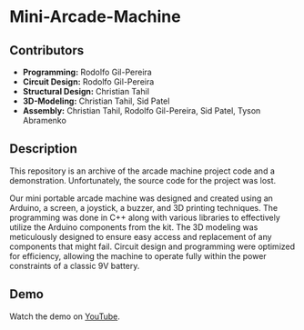 # Mini-Arcade-Machine

## Contributors
- **Programming:** Rodolfo Gil-Pereira
- **Circuit Design:** Rodolfo Gil-Pereira
- **Structural Design:** Christian Tahil
- **3D-Modeling:** Christian Tahil, Sid Patel 
- **Assembly:** Christian Tahil, Rodolfo Gil-Pereira, Sid Patel, Tyson Abramenko

## Description
This repository is an archive of the arcade machine project code and a demonstration. Unfortunately, the source code for the project was lost.

Our mini portable arcade machine was designed and created using an Arduino, a screen, a joystick, a buzzer, and 3D printing techniques. The programming was done in C++ along with various libraries to effectively utilize the Arduino components from the kit. The 3D modeling was meticulously designed to ensure easy access and replacement of any components that might fail. Circuit design and programming were optimized for efficiency, allowing the machine to operate fully within the power constraints of a classic 9V battery.

## Demo
Watch the demo on [YouTube](https://www.youtube.com/watch?v=dQw4w9WgXcQ).
